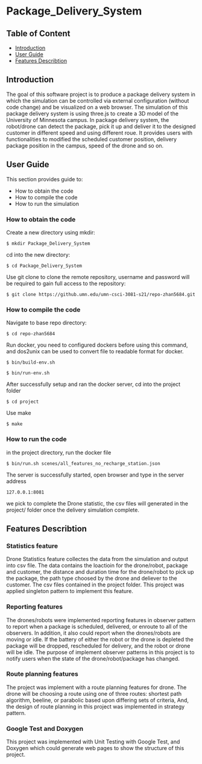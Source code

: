 # Package_Delivery_System


## Table of Content

- [Introduction](#Introduction)
- [User Guide](#User_Guide)
- [Features Describtion](#Features_Describtion)


## Introduction
The goal of this software project is to produce a package delivery system in which the simulation can be controlled via external configuration (without code change) and be visualized on a web browser. The simulation of this package delivery system is using three.js to create a 3D model of the University of Minnesota campus.
In package delivery system, the robot/drone can detect the package, pick it up and deliver it to the designed customer in different speed and using different roue. 
It provides users with functionalities to modified the scheduled customer position, delivery package position in the campus, speed of the drone and so on.



## User Guide
This section provides guide to:
- How to obtain the code
- How to compile the code
- How to run the simulation

### How to obtain the code
Create a new directory using mkdir:

    $ mkdir Package_Delivery_System
    
cd into the new directory:

    $ cd Package_Delivery_System

Use git clone to clone the remote repository, username and password will be required to gain full access to the repository:

    $ git clone https://github.umn.edu/umn-csci-3081-s21/repo-zhan5684.git


### How to compile the code
Navigate to base repo directory:

    $ cd repo-zhan5684

Run docker, you need to configured dockers before using this command, and dos2unix can be used to convert file to readable format for docker.

    $ bin/build-env.sh   

    $ bin/run-env.sh

After successfully setup and ran the docker server, cd into the project folder

    $ cd project

Use make

    $ make

### How to run the code
in the project directory, run the docker file

    $ bin/run.sh scenes/all_features_no_recharge_station.json

The server is successfully started, open browser and type in the server address

    127.0.0.1:8081


we pick to complete the Drone statistic, the csv files will generated in the project/ folder once the delivery simulation complete.


## Features Describtion

### Statistics feature 
Drone Statistics feature collectes the data from the simulation and output into csv file. The data contains the loactioin for the drone/robot, package and customer, the distance and duration time for the drone/robot to pick up the package, the path type choosed by the drone and deliever to the customer. The csv files contained in the project folder. This project was applied singleton pattern to implement this feature. 

### Reporting features
The drones/robots were implemented reporting features in observer pattern to report when a package is scheduled, delivered, or enroute to all of the observers.
In addition, it also could report when the drones/robots are moving or idle. If the battery of either the robot or the drone is depleted the package will be dropped, rescheduled for delivery, and the robot or drone will be idle. The purpose of implement observer patterns in this project is to notify users when the state of the drone/robot/package has changed.

### Route planning features
The project was implement with a route planning features for drone. The drone will be choosing a route using one of three routes: shortest path algorithm, beeline, or parabolic based upon differing sets of criteria, 
And, the design of route planning in this project was implemented in strategy pattern.

### Google Test and Doxygen
This project was implemented with Unit Testing with Google Test, and Doxygen which could generate web pages to show the structure of this project.
